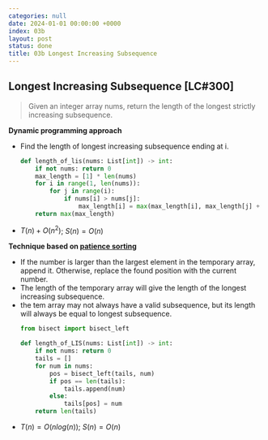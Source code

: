 ```yaml
---
categories: null
date: 2024-01-01 00:00:00 +0000
index: 03b
layout: post
status: done
title: 03b Longest Increasing Subsequence
---
```


## Longest Increasing Subsequence [LC#300]
> Given an integer array nums, return the length of the longest strictly increasing subsequence.

 

**Dynamic programming approach**
- Find the length of longest increasing subsequence ending at i. 
    ```python
    def length_of_lis(nums: List[int]) -> int:
        if not nums: return 0
        max_length = [1] * len(nums)
        for i in range(1, len(nums)):
            for j in range(i):
                if nums[i] > nums[j]:
                    max_length[i] = max(max_length[i], max_length[j] + 1)
        return max(max_length)
    ```
- $T(n) + O(n^2)$; $S(n) = O(n)$

**Technique based on [patience sorting](https://www.cs.princeton.edu/courses/archive/spring13/cos423/lectures/LongestIncreasingSubsequence.pdf)**
- If the number is larger than the largest element in the temporary array, append it. Otherwise, replace the found position with the current number.
- The length of the temporary array will give the length of the longest increasing subsequence.
- the tem array may not always have a valid subsequence, but its length will always be equal to longest subsequence.
    ```python
    from bisect import bisect_left
    
    def length_of_LIS(nums: List[int]) -> int:
        if not nums: return 0
        tails = []
        for num in nums:
            pos = bisect_left(tails, num)
            if pos == len(tails):
                tails.append(num)
            else:
                tails[pos] = num
        return len(tails)
    ```
- $T(n) = O(n log(n))$; $S(n) = O(n)$